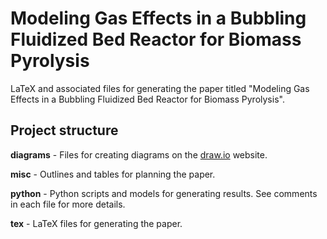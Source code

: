 # Modeling Gas Effects in a Bubbling Fluidized Bed Reactor for Biomass Pyrolysis

LaTeX and associated files for generating the paper titled "Modeling Gas Effects in a Bubbling Fluidized Bed Reactor for Biomass Pyrolysis".

## Project structure

**diagrams** - Files for creating diagrams on the [draw.io](https://www.draw.io) website.

**misc** - Outlines and tables for planning the paper.

**python** - Python scripts and models for generating results. See comments in each file for more details.

**tex** - LaTeX files for generating the paper.
